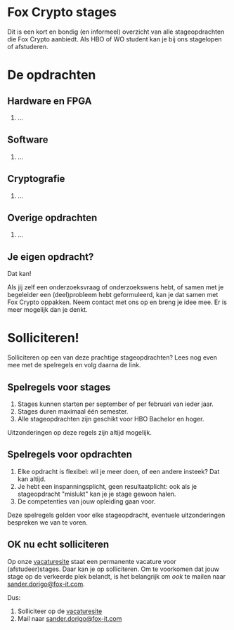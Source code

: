 # Fox Crypto stages
Dit is een kort en bondig (en informeel) overzicht van alle stageopdrachten die Fox Crypto aanbiedt. Als HBO of WO student kan je bij ons stagelopen of afstuderen.

# De opdrachten

## Hardware en FPGA

1. ...

## Software

1. ...

## Cryptografie

1. ...

## Overige opdrachten

1. ...

## Je eigen opdracht?

Dat kan!

Als jij zelf een onderzoeksvraag of onderzoekswens hebt, of samen met je begeleider een (deel)probleem hebt geformuleerd, kan je dat samen met Fox Crypto oppakken. Neem contact met ons op en breng je idee mee. Er is meer mogelijk dan je denkt.

# Solliciteren!

Solliciteren op een van deze prachtige stageopdrachten? Lees nog even mee met de spelregels en volg daarna de link.

## Spelregels voor stages

1. Stages kunnen starten per september of per februari van ieder jaar. 
2. Stages duren maximaal één semester.
3. Alle stageopdrachten zijn geschikt voor HBO Bachelor en hoger.

Uitzonderingen op deze regels zijn altijd mogelijk.

## Spelregels voor opdrachten

1. Elke opdracht is flexibel: wil je meer doen, of een andere insteek? Dat kan altijd.
2. Je hebt een inspanningsplicht, geen resultaatplicht: ook als je stageopdracht "mislukt" kan je je stage gewoon halen.
3. De competenties van jouw opleiding gaan voor.

Deze spelregels gelden voor elke stageopdracht, eventuele uitzonderingen bespreken we van te voren.

## OK nu echt solliciteren

Op onze [vacaturesite](https://nccgroup.wd3.myworkdayjobs.com/NCC_Group) staat een permanente vacature voor (afstudeer)stages. Daar kan je op solliciteren. Om te voorkomen dat jouw stage op de verkeerde plek belandt, is het belangrijk om *ook* te mailen naar [sander.dorigo@fox-it.com](mailto:sander.dorigo@fox-it.com).

Dus: 

1. Solliciteer op de [vacaturesite](https://nccgroup.wd3.myworkdayjobs.com/NCC_Group)
2. Mail naar [sander.dorigo@fox-it.com](mailto:sander.dorigo@fox-it.com)
